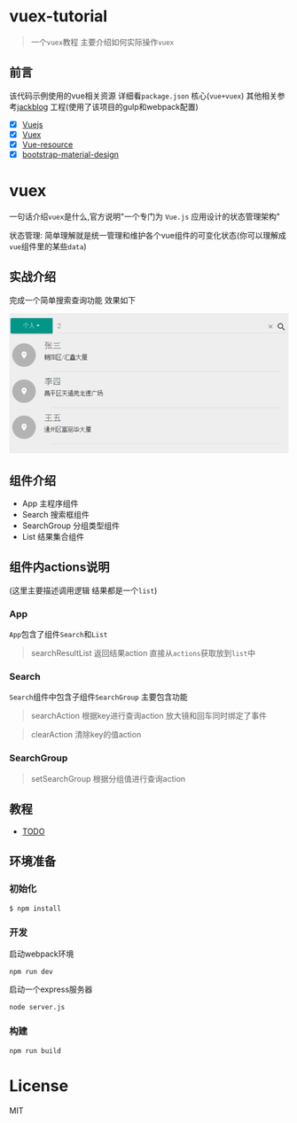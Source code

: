 # vuex-tutorial

> 一个`vuex`教程 主要介绍如何实际操作`vuex`

## 前言 

该代码示例使用的vue相关资源 详细看`package.json` 核心(`vue+vuex`) 
其他相关参考[jackblog](https://github.com/jackhutu/jackblog-vue) 工程(使用了该项目的gulp和webpack配置)

- [x] [Vuejs](https://github.com/vuejs/vue)
- [x] [Vuex](https://github.com/vuejs/vuex)
- [x] [Vue-resource](https://github.com/vuejs/vue-resource)
- [x] [bootstrap-material-design](https://github.com/FezVrasta/bootstrap-material-design)

# vuex

一句话介绍`vuex`是什么,官方说明"一个专门为 `Vue.js` 应用设计的状态管理架构"

状态管理: 简单理解就是统一管理和维护各个vue组件的可变化状态(你可以理解成`vue`组件里的某些`data`)

## 实战介绍
完成一个简单搜索查询功能 效果如下

![](/tutorial/img/result01.png)

## 组件介绍
 -  App 主程序组件
 -  Search  搜索框组件
 -  SearchGroup 分组类型组件
 -  List    结果集合组件

## 组件内actions说明
(这里主要描述调用逻辑 结果都是一个`list`)

### App 
 `App`包含了组件`Search`和`List` 
 
> searchResultList 返回结果action 直接从`actions`获取放到`list`中
 
### Search
 `Search`组件中包含子组件`SearchGroup` 主要包含功能
 
> searchAction
   根据key进行查询action  放大镜和回车同时绑定了事件
    
> clearAction 
   清除key的值action
   
### SearchGroup

> setSearchGroup 
   根据分组值进行查询action 
   
   
## 教程
  - [TODO](/tutorial/hellovuex.md)



## 环境准备
### 初始化
```
$ npm install
```

###  开发
启动webpack环境
```
npm run dev
```
启动一个express服务器
```
node server.js 
```
###  构建
```
npm run build
```

# License

MIT


